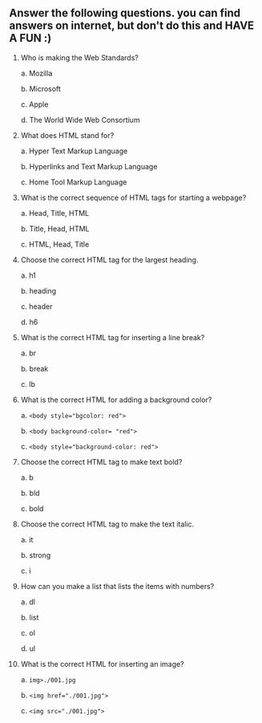 ## Answer the following questions. you can find answers on internet, but don't do this and HAVE A FUN :)

1. Who is making the Web Standards?

    a. Mozilla

    b. Microsoft

    c. Apple

    d. The World Wide Web Consortium


2. What does HTML stand for?

    a. Hyper Text Markup Language

    b. Hyperlinks and Text Markup Language

    c. Home Tool Markup Language


3. What is the correct sequence of HTML tags for starting a webpage?

    a. Head, Title, HTML

    b. Title, Head, HTML

    c. HTML, Head, Title


4. Choose the correct HTML tag for the largest heading.

    a. h1

    b. heading

    c. header

    d. h6


5. What is the correct HTML tag for inserting a line break?

    a. br

    b. break

    c. lb


6. What is the correct HTML for adding a background color?

    a. `<body style="bgcolor: red">`

    b. `<body background-color= "red">`
    
    c. `<body style="background-color: red">`


7. Choose the correct HTML tag to make text bold?

    a. b

    b. bld

    c. bold


8. Choose the correct HTML tag to make the text italic.

    a. it

    b. strong

    c. i


9. How can you make a list that lists the items with numbers?

    a. dl

    b. list

    c. ol

    d. ul


10. What is the correct HTML for inserting an image?

    a. `img>./001.jpg`

    b. `<img href="./001.jpg">`

    c. `<img src="./001.jpg">`

